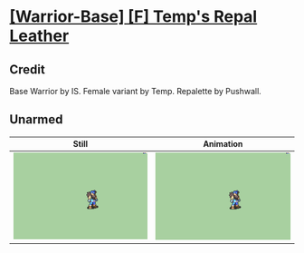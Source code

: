 # [\[Warrior-Base\] \[F\] Temp's Repal Leather](../)

## Credit

Base Warrior by IS.
Female variant by Temp.
Repalette by Pushwall.
	
## Unarmed

| Still | Animation |
| :---: | :-------: |
| ![Unarmed still](./Unarmed_000.png) | ![Unarmed animation](./Unarmed.gif) |
